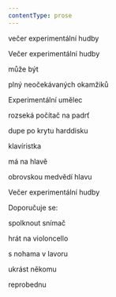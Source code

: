 ```yaml
---
contentType: prose
---
```


<section>

večer experimentální hudby

Večer experimentální hudby

může být

plný neočekávaných okamžiků

Experimentální umělec

rozseká počítač na padrť

dupe po krytu harddisku

klavíristka

má na hlavě

obrovskou medvědí hlavu

Večer experimentální hudby

Doporučuje se:

spolknout snímač

hrát na violoncello

s nohama v lavoru

ukrást někomu

reprobednu

</section>
